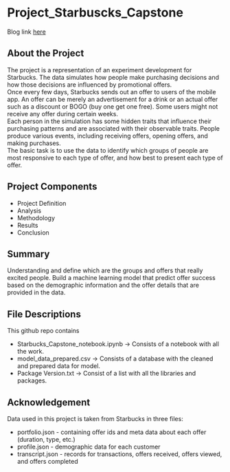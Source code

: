 # Project_Starbuscks_Capstone

Blog link [here]([https://duckduckgo.com](https://medium.com/@tatiana.gnz7/capstone-project-7fc875cec915))

## About the Project 

The project is a representation of an experiment development for Starbucks. The data simulates how people make purchasing decisions and how those decisions are influenced by promotional offers. <br>
Once every few days, Starbucks sends out an offer to users of the mobile app. An offer can be merely an advertisement for a drink or an actual offer such as a discount or BOGO (buy one get one free). Some users might not receive any offer during certain weeks. <br>
Each person in the simulation has some hidden traits that influence their purchasing patterns and are associated with their observable traits. People produce various events, including receiving offers, opening offers, and making purchases.<br>
The basic task is to use the data to identify which groups of people are most responsive to each type of offer, and how best to present each type of offer.<br>


## Project Components

- Project Definition
- Analysis
- Methodology
- Results
- Conclusion

## Summary

Understanding and define which are the groups and offers that really excited people. 
Build a machine learning model that predict offer success based on the demographic information and the offer details that are provided in the data.


## File Descriptions

This github repo contains

* Starbucks_Capstone_notebook.ipynb -> Consists of a notebook with all the work. 
* model_data_prepared.csv -> Consists of a database with the cleaned and prepared data for model.
* Package Version.txt -> Consist of a list with all the libraries and packages.


## Acknowledgement

Data used in this project is taken from Starbucks in three files:

* portfolio.json - containing offer ids and meta data about each offer (duration, type, etc.)
* profile.json - demographic data for each customer
* transcript.json - records for transactions, offers received, offers viewed, and offers completed
